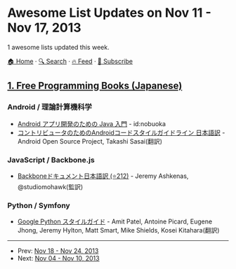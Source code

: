 # Awesome List Updates on Nov 11 - Nov 17, 2013

1 awesome lists updated this week.

[🏠 Home](/README.md) · [🔍 Search](https://test.trackawesomelist.com/search/) · [🔥 Feed](https://test.trackawesomelist.com/week/feed.xml) · [📮 Subscribe](https://trackawesomelist.us17.list-manage.com/subscribe?u=d2f0117aa829c83a63ec63c2f&id=36a103854c)



## [1. Free Programming Books (Japanese)](/content/EbookFoundation/free-programming-books/books/free-programming-books-ja/week/README.md)

### Android / 理論計算機科学

*   [Android アプリ開発のための Java 入門](https://gist.github.com/nobuoka/6546813) - id:nobuoka
*   [コントリビュータのためのAndroidコードスタイルガイドライン 日本語訳](http://www.textdrop.net/android/code-style-ja.html) - Android Open Source Project, Takashi Sasai(翻訳)

### JavaScript / Backbone.js

*   [Backboneドキュメント日本語訳 (⭐212)](https://github.com/enja-oss/Backbone) - Jeremy Ashkenas, @studiomohawk(監訳)

### Python / Symfony

*   [Google Python スタイルガイド](http://works.surgo.jp/translation/pyguide.html) - Amit Patel, Antoine Picard, Eugene Jhong, Jeremy Hylton, Matt Smart, Mike Shields, Kosei Kitahara(翻訳)

---

- Prev: [Nov 18 - Nov 24, 2013](/content/2013/46/README.md)
- Next: [Nov 04 - Nov 10, 2013](/content/2013/44/README.md)